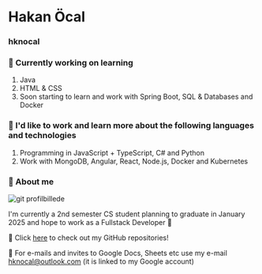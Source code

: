 # Hakan Öcal
### hknocal
### 📖 Currently working on learning
1. Java
2. HTML & CSS
3. Soon starting to learn and work with Spring Boot, SQL & Databases and Docker
### :whale: I'd like to work and learn more about the following languages and technologies
1. Programming in JavaScript + TypeScript, C# and Python
2. Work with MongoDB, Angular, React, Node.js, Docker and Kubernetes

### 👤 About me

![git profilbillede](https://user-images.githubusercontent.com/112850166/215467839-1fccb204-fc69-4199-a530-421b670cfe46.jpg)

I'm currently a 2nd semester CS student planning to graduate in January 2025 and hope to work as a Fullstack Developer :rocket:

🔗 Click [here](https://github.com/hknocal?tab=repositories) to check out my GitHub repositories!

📧 For e-mails and invites to Google Docs, Sheets etc use my e-mail <hknocal@outlook.com> (it is linked to my Google account)

